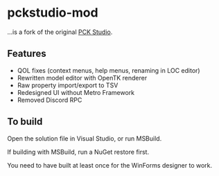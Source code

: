 # pckstudio-mod

...is a fork of the original [PCK Studio](https://github.com/PhoenixARC/-PCK-Studio).

## Features
- QOL fixes (context menus, help menus, renaming in LOC editor)
- Rewritten model editor with OpenTK renderer
- Raw property import/export to TSV
- Redesigned UI without Metro Framework
- Removed Discord RPC

## To build
Open the solution file in Visual Studio, or run MSBuild.

If building with MSBuild, run a NuGet restore first.

You need to have built at least once for the WinForms designer to work.
